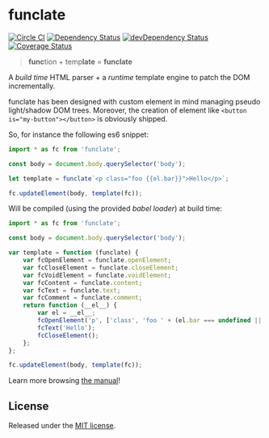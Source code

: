 # funclate

[![Circle CI](https://circleci.com/gh/tmorin/funclate/tree/master.svg?style=svg)](https://circleci.com/gh/tmorin/funclate/tree/master)
[![Dependency Status](https://david-dm.org/tmorin/funclate.svg)](https://david-dm.org/tmorin/funclate)
[![devDependency Status](https://david-dm.org/tmorin/funclate/dev-status.svg)](https://david-dm.org/tmorin/funclate?type=dev)
[![Coverage Status](https://coveralls.io/repos/github/tmorin/funclate/badge.svg?branch=master)](https://coveralls.io/github/tmorin/funclate?branch=master)

> **func**tion + temp**late** = **funclate**

A _build time_ HTML parser + a _runtime_ template engine to patch the DOM incrementally.

funclate has been designed with custom element in mind managing pseudo light/shadow DOM trees.
Moreover, the creation of element like `<button is="my-button"></button>` is obviously shipped.

So, for instance the following es6 snippet:
```javascript
import * as fc from 'funclate';

const body = document.body.querySelector('body');

let template = funclate`<p class="foo {{el.bar}}">Hello</p>`;

fc.updateElement(body, template(fc));
```

Will be compiled (using the provided _babel loader_) at build time:
```javascript
import * as fc from 'funclate';

const body = document.body.querySelector('body');

var template = function (funclate) {
    var fcOpenElement = funclate.openElement;
    var fcCloseElement = funclate.closeElement;
    var fcVoidElement = funclate.voidElement;
    var fcContent = funclate.content;
    var fcText = funclate.text;
    var fcComment = funclate.comment;
    return function (__el__) {
        var el = __el__;
        fcOpenElement('p', ['class', 'foo ' + (el.bar === undefined || el.bar === null ? '' : el.bar)], [], undefined);
        fcText('Hello');
        fcCloseElement();
    };
};

fc.updateElement(body, template(fc));
```

Learn more browsing [the manual](http://tmorin.github.io/funclate)!

## License

Released under the [MIT license](http://opensource.org/licenses/MIT).
